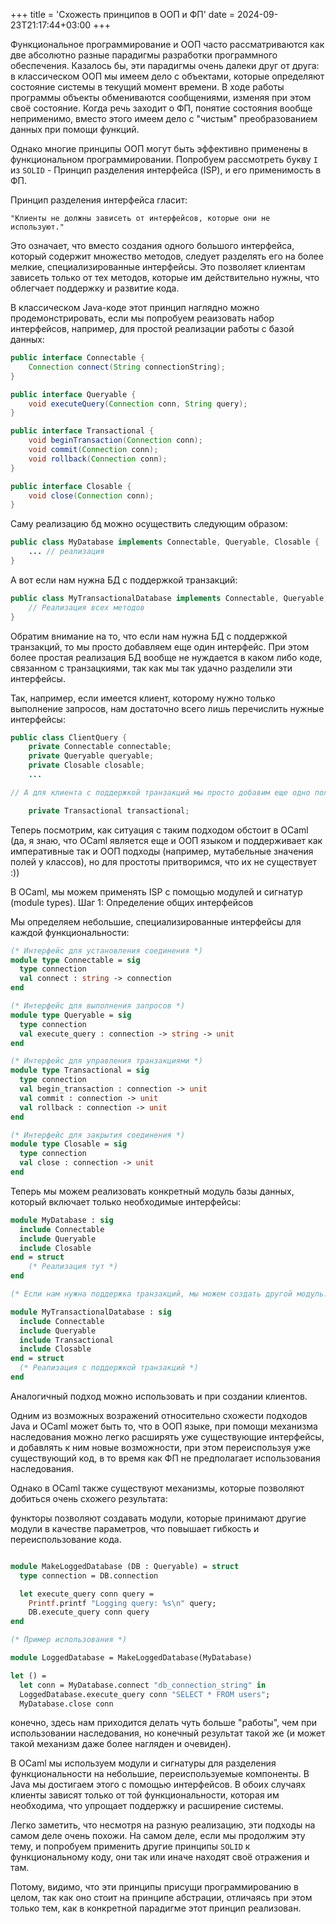 +++
title = 'Схожеcть принципов в ООП и ФП'
date = 2024-09-23T21:17:44+03:00
+++

Функциональное программирование и ООП часто рассматриваются как две абсолютно разные парадигмы разработки программного обеспечения.
Казалось бы, эти парадигмы очень далеки друг от друга: в классическом ООП мы имеем дело с объектами, которые определяют
состояние системы в текущий момент времени. В ходе работы программы объекты обмениваются сообщениями, изменяя при этом своё состояние.
Когда речь заходит о ФП, понятие состояния вообще неприменимо, вместо этого имеем дело с "чистым" преобразованием данных при помощи функций.

Однако многие принципы ООП могут быть эффективно применены в функциональном программировании. 
Попробуем рассмотреть букву `I` из `SOLID` - Принцип разделения интерфейса (ISP), и его применимость в ФП.

Принцип разделения интерфейса гласит:

    "Клиенты не должны зависеть от интерфейсов, которые они не используют."

Это означает, что вместо создания одного большого интерфейса, который содержит множество методов, следует разделять его на более мелкие, специализированные интерфейсы. 
Это позволяет клиентам зависеть только от тех методов, которые им действительно нужны, что облегчает поддержку и развитие кода.

В классическом Java-коде этот принцип наглядно можно продемонстрировать, если мы попробуем реаизовать
набор интерфейсов, например, для простой реализации работы с базой данных:

```java
public interface Connectable {
    Connection connect(String connectionString);
}

public interface Queryable {
    void executeQuery(Connection conn, String query);
}

public interface Transactional {
    void beginTransaction(Connection conn);
    void commit(Connection conn);
    void rollback(Connection conn);
}

public interface Closable {
    void close(Connection conn);
}
```

Саму реализацию бд можно осуществить следующим образом:

```java
public class MyDatabase implements Connectable, Queryable, Closable { 
    ... // реализация 
}
```

А вот если нам нужна БД с поддержкой транзакций:

```java
public class MyTransactionalDatabase implements Connectable, Queryable, Transactional, Closable {
    // Реализация всех методов
}
```

Обратим внимание на то, что если нам нужна БД с поддержкой транзакций, то мы просто добавляем
еще один интерфейс. При этом более простая реализация БД вообще не нуждается в каком либо коде, связанном 
с транзацкиями, так как мы так удачно разделили эти интерфейсы.

Так, например, если имеется клиент, которому нужно только выполнение запросов, нам достаточно всего лишь перечислить нужные интерфейсы:

```java
public class ClientQuery {
    private Connectable connectable;
    private Queryable queryable;
    private Closable closable;
    ...

// А для клиента с поддержкой транзакций мы просто добавим еще одно поле

    private Transactional transactional;
```

Теперь посмотрим, как ситуация с таким подходом обстоит в OCaml (да, я знаю, что OCaml является еще и ООП языком и поддерживает как императивные так и ООП подходы
(например, мутабельные значения полей у классов), но для простоты притворимся, что их не существует :))

В OCaml, мы можем применять ISP с помощью модулей и сигнатур (module types).
Шаг 1: Определение общих интерфейсов

Мы определяем небольшие, специализированные интерфейсы для каждой функциональности:

```ocaml
(* Интерфейс для установления соединения *)
module type Connectable = sig
  type connection
  val connect : string -> connection
end

(* Интерфейс для выполнения запросов *)
module type Queryable = sig
  type connection
  val execute_query : connection -> string -> unit
end

(* Интерфейс для управления транзакциями *)
module type Transactional = sig
  type connection
  val begin_transaction : connection -> unit
  val commit : connection -> unit
  val rollback : connection -> unit
end

(* Интерфейс для закрытия соединения *)
module type Closable = sig
  type connection
  val close : connection -> unit
end
```

Теперь мы можем реализовать конкретный модуль базы данных, который включает только необходимые интерфейсы:

```ocaml
module MyDatabase : sig
  include Connectable
  include Queryable
  include Closable
end = struct
    (* Реализация тут *)
end

(* Если нам нужна поддержка транзакций, мы можем создать другой модуль: *)

module MyTransactionalDatabase : sig
  include Connectable
  include Queryable
  include Transactional
  include Closable
end = struct
  (* Реализация с поддержкой транзакций *)
end
```

Аналогичный подход можно использовать и при создании клиентов.

Одним из возможных возражений относительно схожести подходов Java и OCaml может быть то, что
в ООП языке, при помощи механизма наследования можно легко расширять уже существующие интерфейсы, 
и добавлять к ним новые возможности, при этом переиспользуя уже существующий код, в то время как ФП не предполагает использования наследования.

Однако в OCaml также существуют механизмы, которые позволяют добиться очень схожего результата:

функторы позволяют создавать модули, которые принимают другие модули в качестве параметров, что повышает гибкость и переиспользование кода.

```ocaml

module MakeLoggedDatabase (DB : Queryable) = struct
  type connection = DB.connection

  let execute_query conn query =
    Printf.printf "Logging query: %s\n" query;
    DB.execute_query conn query
end

(* Пример использования *)

module LoggedDatabase = MakeLoggedDatabase(MyDatabase)

let () =
  let conn = MyDatabase.connect "db_connection_string" in
  LoggedDatabase.execute_query conn "SELECT * FROM users";
  MyDatabase.close conn
```

конечно, здесь нам приходится делать чуть больше "работы", чем при использовании наследования, но конечный результат такой же (и может такой механизм даже
более нагляден и очевиден).

В OCaml мы используем модули и сигнатуры для разделения функциональности на небольшие, переиспользуемые компоненты. 
В Java мы достигаем этого с помощью интерфейсов. В обоих случаях клиенты зависят только от той функциональности, которая им необходима, 
что упрощает поддержку и расширение системы.

Легко заметить, что несмотря на разную реализацию, эти подходы на самом деле очень похожи.
На самом деле, если мы продолжим эту тему, и попробуем применить другие принципы `SOLID` к функциональному коду,
они так или иначе находят своё отражения и там.

Потому, видимо, что эти принципы присущи программированию в целом, так как оно стоит на принципе
абстрации, отличаясь при этом только тем, как в конкретной парадигме этот принцип реализован.
